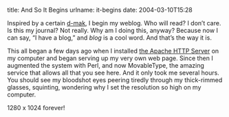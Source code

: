 title: And So It Begins
urlname: it-begins
date: 2004-03-10T15:28

Inspired by a certain [d-mak](http://d-mak.homelinux.org/), I begin my weblog. Who will read? I don&#x02bc;t care. Is this my journal? Not really. Why am I doing this, anyway? Because now I can say, &ldquo;I have a blog,&rdquo; and _blog_ is a cool word. And that&#x02bc;s the way it is.

This all began a few days ago when I installed [the Apache HTTP Server](http://httpd.apache.org/) on my computer and began serving up my very own web page. Since then I augmented the system with Perl, and now MovableType, the amazing service that allows all that you see here. And it only took me several hours. You should see my bloodshot eyes peering tiredly through my thick-rimmed glasses, squinting, wondering why I set the resolution so high on my computer.

1280 x 1024 forever!